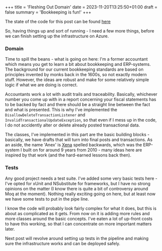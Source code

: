 +++
title = 'Fleshing Out Domain'
date = 2023-11-20T13:25:50+01:00
draft = false
summary = 'Bookkeeping is fun!'
+++

The state of the code for this post can be found [here](https://github.com/goblinhero/Anex/pull/9)

So, having things up and sort of running - I need a few more things, before we can finish setting up the infrastructure on Azure. 

### Domain

Time to spill the beans - what is going on here: I'm a former accountant which means you get to learn a bit about bookkeeping and ERP-systems. The background for our current bookkeeping standards are based on principles invented by monks back in the 1600s, so not exactly modern stuff. However, the ideas are robust and make for some relatively simple logic if what we are doing is correct. 

Accountants work a lot with audit trails and traceability. Basically, whichever number you come up with in a report concerning your fiscal statements has to be backed by fact and there should be a straight line between the fact and what is presented. This is why I've implemented the `DisallowDeleteTransactionListener` and `InvalidTransactionalUpdateException`, so that even if I mess up in the code, I do not accidently alter or delete already posted transactional data. 

The classes, I've implemented in this part are the basic building blocks - basically, we have drafts that will turn into final posts and transactions. As an aside, the name 'Anex' is [Xena](https://xena.biz) spelled backwards, which was the ERP-system I built on for around 9 years from 2010 - many ideas here are inspired by that work (and the hard-earned lessons back then).

### Tests

Any good project needs a test suite. I've added some very basic tests here - I've opted for xUnit and NSubstitute for frameworks, but I have no strong opinions on the matter (I know there is quite a bit of controversy around Moq at the moment). Nothing really exciting going on here, but at least now we have some tests to put in the pipe line.

I know the code will probably look fairly complex for what it does, but this is about as complicated as it gets. From now on it is adding more rules and more classes around the basic concepts. I've eaten a lot of up-front costs to have this working, so that I can concentrate on more important matters later. 

Next post will revolve around setting up tests in the pipeline and making sure the infrastructure works and can be deployed safely.